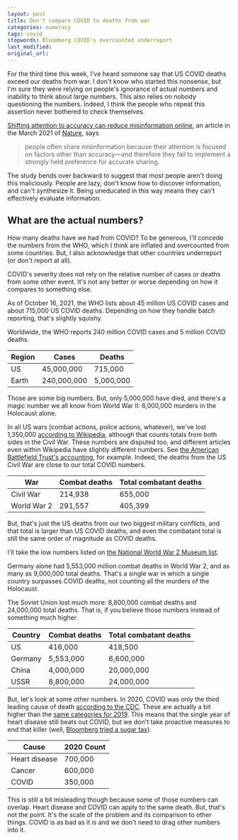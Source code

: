 ```yaml
---
layout: post
title: Don't compare COVID to deaths from war
categories: numeracy
tags: covid
stopwords: Bloomberg COVID's overcounted underreport
last_modified:
original_url:
---
```


For the third time this week, I've heard someone say that US COVID
deaths exceed our deaths from war. I don't know who started this
nonsense, but I'm sure they were relying on people's ignorance of
actual numbers and inability to think about large numbers. This also
relies on nobody questioning the numbers. Indeed, I think the people who
repeat this assertion never bothered to check themselves.

[Shifting attention to accuracy can reduce misinformation online](https://www.nature.com/articles/s41586-021-03344-2),
an article in the March 2021 of [Nature](https://www.nature.com/), says

> people often share misinformation because their attention is focused on factors other than accuracy—and therefore they fail to implement a strongly held preference for accurate sharing.

The study bends over backward to suggest that most people aren't doing
this maliciously. People are lazy, don't know how to discover
information, and can't synthesize it. Being uneducated in this way
means they can't effectively evaluate information.

## What are the actual numbers?

How many deaths have we had from COVID? To be generous, I'll concede
the numbers from the WHO, which I think are inflated and overcounted from some
countries. But, I also acknowledge that other countries underreport (or
don't report at all).

COVID's severity does not rely on the relative number of cases or deaths from
some other event. It's not any better or worse depending on how it compares
to something else.

As of October 16, 2021, the WHO lists about 45 million US COVID cases
and about 715,000 US COVID deaths. Depending on how they handle batch
reporting, that's slightly squishy.

Worldwide, the WHO reports 240 million COVID cases and 5 million COVID
deaths.

| Region    | Cases        | Deaths    |
|-----------|--------------|-----------|
| US        |  45,000,000  |   715,000 |
| Earth     | 240,000,000  | 5,000,000 |

Those are some big numbers. But, only 5,000,000 have died, and there's
a magic number we all know from World War II: 6,000,000 murders in the
Holocaust alone.

In all US wars (combat actions, police actions, whatever), we've lost
1,350,000 [according to
Wikipedia](https://en.wikipedia.org/wiki/Talk:United_States_military_casualties_of_war), although that counts totals
from both sides in the Civil War. These numbers are disputed too, and different articles even within Wikipedia have slightly different numbers.
See [the American Battlefield Trust's accounting](https://www.battlefields.org/learn/articles/civil-war-casualties), for example. Indeed, the deaths from the US Civil War are close to our total COVID
numbers.

| War         | Combat deaths    | Total combatant deaths |
|-------------|------------------|--------------|
| Civil War   |   214,938        | 655,000      |
| World War 2 |   291,557        | 405,399      |

But, that's just the US deaths from our two biggest military conflicts, and
that total is larger than US COVID deaths, and even the combatant total is
still the same order of magnitude as COVID deaths.

I'll take the low numbers
listed on [the National World War 2 Museum list](https://www.nationalww2museum.org/students-teachers/student-resources/research-starters/research-starters-worldwide-deaths-world-war).

Germany alone had 5,553,000 million combat deaths in World War 2, and as many
as 9,000,000 total deaths. That's a single war in which a single country surpasses
COVID deaths, not counting all the murders of the Holocaust.

The Soviet Union lost much more: 8,800,000 combat deaths and 24,000,000
total deaths. That is, if you believe those numbers instead of something much
higher.

| Country | Combat deaths | Total combatant deaths |
|---------|------------------|--------------|
| US      |    416,000       |    418,500   |
| Germany |  5,553,000       |  6,600,000   |
| China   |  4,000,000       | 20,000,000   |
| USSR    |  8,800,000       | 24,000,000   |

But, let's look at some other numbers. In 2020, COVID was only the third
leading cause of death [according to the CDC](https://www.cdc.gov/mmwr/volumes/70/wr/mm7014e1.htm).
These are actually a bit higher than the [same categories for 2019](https://www.cdc.gov/nchs/data/databriefs/db395-tables-508.pdf#page=4).
This means that the single year of heart disease still beats out COVID,
but we don't take proactive measures to end that killer (well, [Bloomberg
tried a sugar tax](https://www.bloomberg.com/opinion/articles/2018-05-14/tax-soda-and-other-sugary-drinks-to-fight-obesity)).

| Cause         | 2020 Count   |
|---------------|--------------|
| Heart disease | 700,000      |
| Cancer        | 600,000      |
| COVID         | 350,000      |

This is still a bit misleading though because some of those numbers can
overlap. Heart disease and COVID can apply to the same death. But, that's not
the point. It's the scale of the problem and its comparison to other
things. COVID is as bad as it is and we don't need to drag other numbers
into it.
